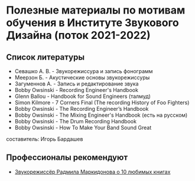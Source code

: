 # Полезные материалы по мотивам обучения в Институте Звукового Дизайна (поток 2021-2022)

## Список литературы
- Севашко А. В. - Звукорежиссура и запись фонограмм
- Меерзон Б. - Акустические основы звукорежиссуры
- Загуменнов А. - Запись и редактирование звука
- Bobby Owsinski - Recording Engineer's Handbook
- Glenn Ballou - Handbook for Sound Engineers (талмуд)
- Simon Kilmore - 7 Corners Final (The recording History of Foo Fighters)
- Bobby Owsinski - The Recording Engineer’s Handbook
- Bobby Owsinski - The Mixing Engineer's Handbook (есть на русском)
- Bobby Owsinski - The Drum Recording Handbook
- Bobby Owsinski - How To Make Your Band Sound Great

составитель: Игорь Бардашев

## Профессионалы рекомендуют
- [Звукорежиссёр Радмила Маркидонова о 10 любимых книгах](https://www.wonderzine.com/wonderzine/life/bookshelf/219369-radmila-markidonova)